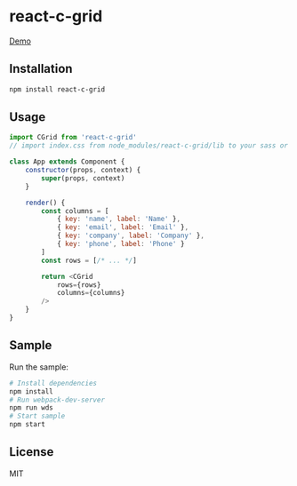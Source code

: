 react-c-grid
=========================

[Demo](http://grid.sherlockkong.com/) 

## Installation
```bash
npm install react-c-grid
```

## Usage
```javascript
import CGrid from 'react-c-grid'
// import index.css from node_modules/react-c-grid/lib to your sass or less file.

class App extends Component {
    constructor(props, context) {
        super(props, context)
    }

    render() {
        const columns = [
            { key: 'name', label: 'Name' },
            { key: 'email', label: 'Email' },
            { key: 'company', label: 'Company' },
            { key: 'phone', label: 'Phone' }
        ]
        const rows = [/* ... */]

        return <CGrid 
            rows={rows} 
            columns={columns} 
        />
    }
}
```
## Sample

Run the sample:
```bash
# Install dependencies
npm install
# Run webpack-dev-server
npm run wds
# Start sample
npm start
```

## License

MIT
